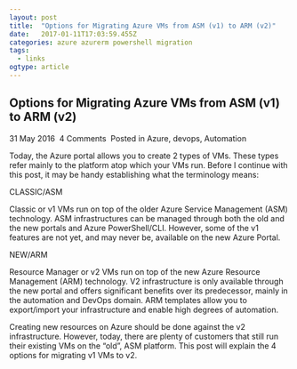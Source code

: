 ```yaml
---
layout: post
title:  "Options for Migrating Azure VMs from ASM (v1) to ARM (v2)"
date:   2017-01-11T17:03:59.455Z
categories: azure azurerm powershell migration
tags:
  - links
ogtype: article
---
```


## Options for Migrating Azure VMs from ASM (v1) to ARM (v2)

31 May 2016  4 Comments  Posted in Azure, devops, Automation


Today, the Azure portal allows you to create 2 types of VMs. These types refer mainly to the platform atop which your VMs run. Before I continue with this post, it may be handy establishing what the terminology means:

CLASSIC/ASM

Classic or v1 VMs run on top of the older Azure Service Management (ASM) technology. ASM infrastructures can be managed through both the old and the new portals and Azure PowerShell/CLI. However, some of the v1 features are not yet, and may never be, available on the new Azure Portal.

NEW/ARM

Resource Manager or v2 VMs run on top of the new Azure Resource Management (ARM) technology. V2 infrastructure is only available through the new portal and offers significant benefits over its predecessor, mainly in the automation and DevOps domain. ARM templates allow you to export/import your infrastructure and enable high degrees of automation.

Creating new resources on Azure should be done against the v2 infrastructure. However, today, there are plenty of customers that still run their existing VMs on the “old”, ASM platform. This post will explain the 4 options for migrating v1 VMs to v2.
